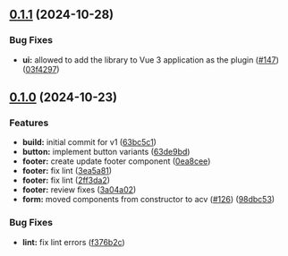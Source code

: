 ## [0.1.1](https://github.com/acronis/ui-component-library/compare/utils/0.1.0...utils/0.1.1) (2024-10-28)


### Bug Fixes

* **ui:** allowed to add the library to Vue 3 application as the plugin ([#147](https://github.com/acronis/ui-component-library/issues/147)) ([03f4297](https://github.com/acronis/ui-component-library/commit/03f4297ad8c5410b2c57c8ffc9515c32ef8b0871))

## [0.1.0](https://github.com/acronis/ui-component-library/compare/63bc5c18e74623f6c30b6459091c55ec680b5391...utils/0.1.0) (2024-10-23)


### Features

* **build:** initial commit for v1 ([63bc5c1](https://github.com/acronis/ui-component-library/commit/63bc5c18e74623f6c30b6459091c55ec680b5391))
* **button:** implement button variants ([63de9bd](https://github.com/acronis/ui-component-library/commit/63de9bdab9625da381608663c0695622345993a6))
* **footer:** create update footer component ([0ea8cee](https://github.com/acronis/ui-component-library/commit/0ea8cee6b6185688f9be03326f2dcb46afbf2699))
* **footer:** fix lint ([3ea5a81](https://github.com/acronis/ui-component-library/commit/3ea5a810534cf590a744989071763edeb55567cc))
* **footer:** fix lint ([2ff3da2](https://github.com/acronis/ui-component-library/commit/2ff3da2cde392571d41418132e874a0158c7d95a))
* **footer:** review fixes ([3a04a02](https://github.com/acronis/ui-component-library/commit/3a04a028d81ed8750d12b96fd4e9fe773d7fdab5))
* **form:** moved components from constructor to acv ([#126](https://github.com/acronis/ui-component-library/issues/126)) ([98dbc53](https://github.com/acronis/ui-component-library/commit/98dbc535ee47f293cf38fab230c9fb0f6af0aaa0))


### Bug Fixes

* **lint:** fix lint errors ([f376b2c](https://github.com/acronis/ui-component-library/commit/f376b2c4954a68a34891994f8918f4fbc0e737c1))

